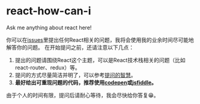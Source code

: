 # react-how-can-i
Ask me anything about react here!

你可以在[issues](https://github.com/awaw00/react-how-can-i/issues/new)里提出任何React相关的问题，我将会使用我的业余时间尽可能地解答你的问题。
在开始提问之前，还请注意以下几点：

1. 提出的问题请围绕React这个主题，可以是React技术栈相关的问题（比如react-router、redux）等。
2. 提问的方式尽量简洁并明了，可以参考[提问的智慧](https://github.com/ryanhanwu/How-To-Ask-Questions-The-Smart-Way)。
3. **最好给出可重现问题的代码，推荐使用[codepen](http://codepen.io/)或[jsfiddle](https://jsfiddle.net/)。**

由于个人的时间有限，提问后请耐心等待，我会尽快给你答复😁。

